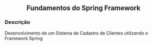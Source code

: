 <h2 align="center"><b>Fundamentos do Spring Framework</b></h2>

### Descrição
Desenvolvimento de um Sistema de Cadastro de Clientes utilizando o Framework Spring

